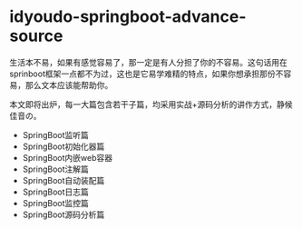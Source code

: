 # idyoudo-springboot-advance-source

生活本不易，如果有感觉容易了，那一定是有人分担了你的不容易。这句话用在sprinboot框架一点都不为过，这也是它易学难精的特点，如果你想承担那份不容易，那么文本应该能帮助你。

本文即将出炉，每一大篇包含若干子篇，均采用实战+源码分析的讲作方式，静候佳音の。

- SpringBoot监听篇
- SpringBoot初始化器篇
- SpringBoot内嵌web容器
- SpringBoot注解篇
- SpringBoot自动装配篇
- SpringBoot日志篇
- SpringBoot监控篇
- SpringBoot源码分析篇
